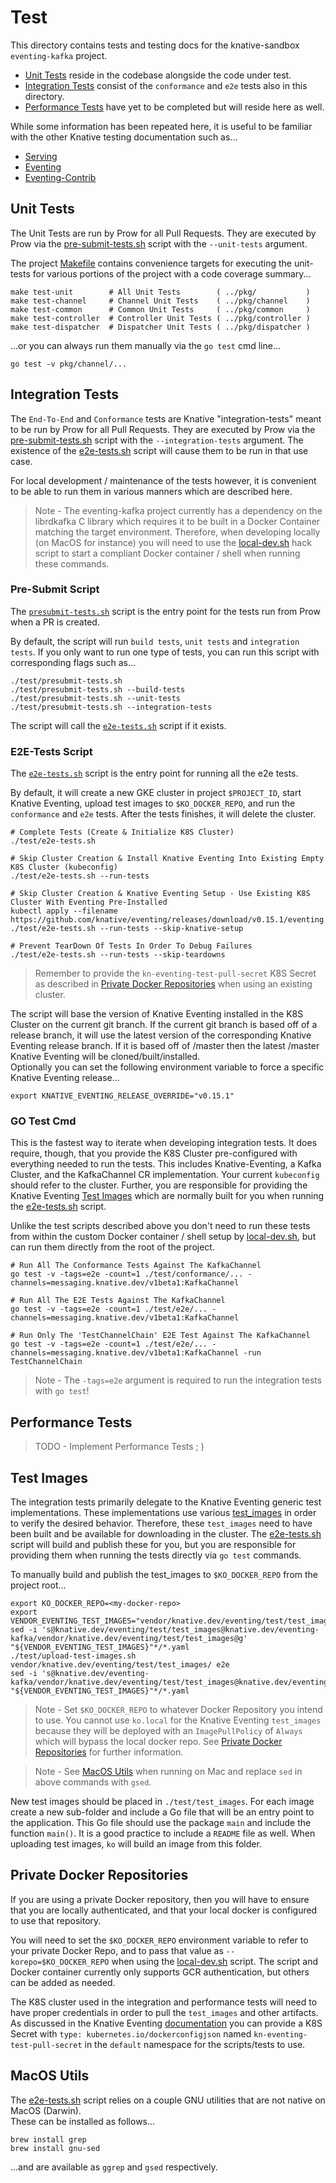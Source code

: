 # Test
This directory contains tests and testing docs for the knative-sandbox `eventing-kafka` project.

- [Unit Tests](#unit-tests) reside in the codebase alongside the code under test.
- [Integration Tests](#integration-tests) consist of the `conformance` and `e2e` tests also in this directory.
- [Performance Tests](#performance-tests) have yet to be completed but will reside here as well.

While some information has been repeated here, it is useful to be familiar with the other
Knative testing documentation such as...
- [Serving](https://github.com/knative/serving/blob/master/test/README.md)
- [Eventing](https://github.com/knative/eventing/tree/master/test/README.md)
- [Eventing-Contrib](https://github.com/knative/eventing-contrib/blob/master/test/README.md) 


## Unit Tests
The Unit Tests are run by Prow for all Pull Requests.  They are executed by Prow via the [
pre-submit-tests.sh](./presubmit-tests.sh) script with the `--unit-tests` argument. 

The project [Makefile](../Makefile) contains convenience targets for executing the unit-tests
for various portions of the project with a code coverage summary...

```
make test-unit        # All Unit Tests        ( ../pkg/           )
make test-channel     # Channel Unit Tests    ( ../pkg/channel    )
make test-common      # Common Unit Tests     ( ../pkg/common     )
make test-controller  # Controller Unit Tests ( ../pkg/controller )
make test-dispatcher  # Dispatcher Unit Tests ( ../pkg/dispatcher )
```

...or you can always run them manually via the `go test` cmd line...
```
go test -v pkg/channel/...
``` 


## Integration Tests
The `End-To-End` and `Conformance` tests are Knative "integration-tests" meant to be run by Prow for
all Pull Requests.  They are executed by Prow via the [pre-submit-tests.sh](./presubmit-tests.sh)
script with the `--integration-tests` argument.  The existence of the [e2e-tests.sh](./e2e-tests.sh)
script will cause them to be run in that use case.

For local development / maintenance of the tests however, it is convenient to be able to run them 
in various manners which are described here.

>Note - The eventing-kafka project currently has a dependency on the librdkafka C library which
>requires it to be built in a Docker Container matching the target environment.  Therefore, when
>developing locally (on MacOS for instance) you will need to use the [local-dev.sh](../hack/local-dev.sh)
>hack script to start a compliant Docker container / shell when running these commands.


### Pre-Submit Script
The [`presubmit-tests.sh`](./presubmit-tests.sh) script is the entry point for the tests run 
from Prow when a PR is created.

By default, the script will run `build tests`, `unit tests` and `integration tests`.  If you 
only want to run one type of tests, you can run this script with corresponding flags such as...
```
./test/presubmit-tests.sh
./test/presubmit-tests.sh --build-tests
./test/presubmit-tests.sh --unit-tests
./test/presubmit-tests.sh --integration-tests
```
The script will call the [`e2e-tests.sh`](./e2e-tests.sh) script if it exists. 


### E2E-Tests Script
The [`e2e-tests.sh`](./e2e-tests.sh) script is the entry point for running all the e2e tests.

By default, it will create a new GKE cluster in project `$PROJECT_ID`, start Knative Eventing, 
upload test images to `$KO_DOCKER_REPO`, and run the `conformance` and `e2e` tests. After the 
tests finishes, it will delete the cluster.

```
# Complete Tests (Create & Initialize K8S Cluster)
./test/e2e-tests.sh

# Skip Cluster Creation & Install Knative Eventing Into Existing Empty K8S Cluster (kubeconfig)
./test/e2e-tests.sh --run-tests

# Skip Cluster Creation & Knative Eventing Setup - Use Existing K8S Cluster With Eventing Pre-Installed
kubectl apply --filename https://github.com/knative/eventing/releases/download/v0.15.1/eventing.yaml
./test/e2e-tests.sh --run-tests --skip-knative-setup

# Prevent TearDown Of Tests In Order To Debug Failures
./test/e2e-tests.sh --run-tests --skip-teardowns
```
>Remember to provide the `kn-eventing-test-pull-secret` K8S Secret as described in 
>[Private Docker Repositories](#private-docker-repositories) when using an existing cluster.

The script will base the version of Knative Eventing installed in the K8S Cluster on the
current git branch.  If the current git branch is based off of a release branch, it will 
use the latest version of the corresponding Knative Eventing release branch.  If it is 
based off of /master then the latest /master Knative Eventing will be cloned/built/installed.  
Optionally you can set the following environment variable to force a specific Knative Eventing 
release...
```
export KNATIVE_EVENTING_RELEASE_OVERRIDE="v0.15.1"
```


### GO Test Cmd
This is the fastest way to iterate when developing integration tests.  It does require, though,
that you provide the K8S Cluster pre-configured with everything needed to run the tests.  This
includes Knative-Eventing, a Kafka Cluster, and the KafkaChannel CR implementation.  Your
current `kubeconfig` should refer to the cluster.  Further, you are responsible for providing
the Knative Eventing [Test Images](#test-images) which are normally built for you when running
the [e2e-tests.sh](./e2e-tests.sh) script.

Unlike the test scripts described above you don't need to run these tests from within the custom
Docker container / shell setup by [local-dev.sh](../hack/local-dev.sh), but can run them directly
from the root of the project.

```
# Run All The Conformance Tests Against The KafkaChannel
go test -v -tags=e2e -count=1 ./test/conformance/... -channels=messaging.knative.dev/v1beta1:KafkaChannel

# Run All The E2E Tests Against The KafkaChannel
go test -v -tags=e2e -count=1 ./test/e2e/... -channels=messaging.knative.dev/v1beta1:KafkaChannel

# Run Only The 'TestChannelChain' E2E Test Against The KafkaChannel
go test -v -tags=e2e -count=1 ./test/e2e/... -channels=messaging.knative.dev/v1beta1:KafkaChannel -run TestChannelChain
```
> Note - The `-tags=e2e` argument is required to run the integration tests with `go test`! 


## Performance Tests
> TODO - Implement Performance Tests ; ) 


## Test Images
The integration tests primarily delegate to the Knative Eventing generic test implementations.
These implementations use various [test_images](../vendor/knative.dev/eventing/test/test_images)
in order to verify the desired behavior.  Therefore, these `test_images` need to have been built
and be available for downloading in the cluster.  The [e2e-tests.sh](./e2e-tests.sh) script will
build and publish these for you, but you are responsible for providing them when running the
tests directly via `go test` commands.

To manually build and publish the test_images to `$KO_DOCKER_REPO` from the project root...
```
export KO_DOCKER_REPO=<my-docker-repo>
export VENDOR_EVENTING_TEST_IMAGES="vendor/knative.dev/eventing/test/test_images/"
sed -i 's@knative.dev/eventing/test/test_images@knative.dev/eventing-kafka/vendor/knative.dev/eventing/test/test_images@g' "${VENDOR_EVENTING_TEST_IMAGES}"*/*.yaml
./test/upload-test-images.sh vendor/knative.dev/eventing/test/test_images/ e2e
sed -i 's@knative.dev/eventing-kafka/vendor/knative.dev/eventing/test/test_images@knative.dev/eventing/test/test_images@g' "${VENDOR_EVENTING_TEST_IMAGES}"*/*.yaml
``` 
>Note - Set `$KO_DOCKER_REPO` to whatever Docker Repository you intend to use.  You cannot use
>`ko.local` for the Knative Eventing `test_images` because they will be deployed with an 
>`ImagePullPolicy` of `Always` which will bypass the local docker repo.  See 
>[Private Docker Repositories](#private-docker-repositories) for further information.

>Note - See [MacOS Utils](#macos-utils) when running on Mac and replace `sed` in above commands
>with `gsed`.

New test images should be placed in `./test/test_images`. For each image create a new sub-folder 
and include a Go file that will be an entry point to the application. This Go file should use 
the package `main` and include the function `main()`. It is a good practice to include a `README`
file as well. When uploading test images, `ko` will build an image from this folder.


## Private Docker Repositories
If you are using a private Docker repository, then you will have to ensure that you are locally
authenticated, and that your local docker is configured to use that repository.

You will need to set the `$KO_DOCKER_REPO` environment variable to refer to your private Docker Repo, and
to pass that value as `--korepo=$KO_DOCKER_REPO` when using the [local-dev.sh](../hack/local-dev.sh) script.
The script and Docker container currently only supports GCR authentication, but others can be added as needed.

The K8S cluster used in the integration and performance tests will need to have proper credentials in order
to pull the `test_images` and other artifacts.  As discussed in the Knative Eventing 
[documentation](https://github.com/knative/eventing/tree/master/test#running-end-to-end-tests)
you can provide a K8S Secret with `type: kubernetes.io/dockerconfigjson` named `kn-eventing-test-pull-secret`
in the `default` namespace for the scripts/tests to use. 


## MacOS Utils
The [e2e-tests.sh](./e2e-tests.sh) script relies on a couple GNU utilities that are not native on MacOS (Darwin).  
These can be installed as follows... 
```
brew install grep
brew install gnu-sed
```
...and are available as `ggrep` and `gsed` respectively. 
